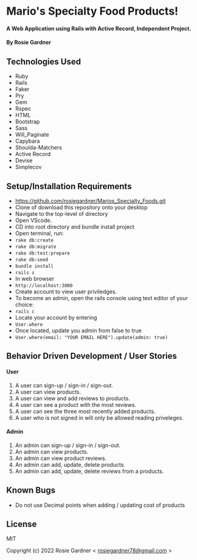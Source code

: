 # Mario's Specialty Food Products!

#### A Web Application using Rails with Active Record, Independent Project.

#### By Rosie Gardner

## Technologies Used

* Ruby
* Rails
* Faker
* Pry
* Gem
* Rspec
* HTML
* Bootstrap
* Sass
* Will_Paginate
* Capybara
* Shoulda-Matchers
* Active Record
* Devise
* Simplecov


## Setup/Installation Requirements

* https://github.com/rosiegardner/Marios_Specialty_Foods.git
* Clone of download this repository onto your desktop
* Navigate to the top-level of directory
* Open VScode.
* CD into root directory and bundle install project
* Open terminal, run: 
* `rake db:create`
* `rake db:migrate`
* `rake db:test:prepare`
* `rake db:seed`
* `bundle install`
* `rails s`
* In web browser
* `http://localhost:3000`
* Create account to view user priviledges.
* To become an admin, open the rails console using text editor of your choice:
* `rails c`
* Locate your account by entering 
* `User.where`
* Once located, update you admin from false to true
* `User.where(email: "YOUR EMAIL HERE").update(admin: true)` 


## Behavior Driven Development / User Stories

#### User
1) A user can sign-up / sign-in / sign-out.
2) A user can view products.
3) A user can view and add reviews to products.
4) A user can see a product with the most reviews.
5) A user can see the three most recently added products.
6) A user who is not signed in will only be allowed reading priveleges.

#### Admin
1) An admin can sign-up / sign-in / sign-out.
2) An admin can view products.
3) An admin can view product reviews.
4) An admin can add, update, delete products.
5) An admin can add, update, delete reviews from a products.


## Known Bugs

* Do not use Decimal points when adding / updating cost of products

## License

MIT

Copyright (c) 2022 Rosie Gardner < rosiegardner78@gmail.com >